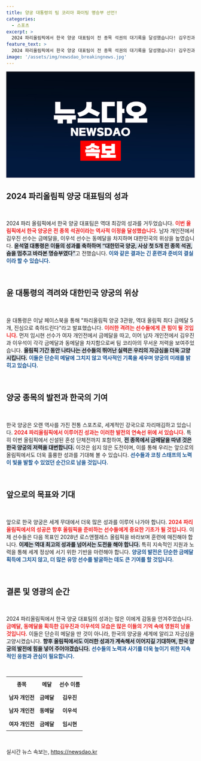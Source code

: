 ```yaml
---
title: 양궁 대통령의 팀 코리아 화이팅 명승부 선언!
categories:
  - 스포츠
excerpt: >
  2024 파리올림픽에서 한국 양궁 대표팀이 전 종목 석권의 대기록을 달성했습니다! 김우진과 이우석이 남자 개인전에서 금메달과 동메달을 차지하며, 윤석열 대통령이 이들의 위업을 축하했습니다. 한국 양궁의 위대함이 다시 한번 빛나는 순간이었습니다!
feature_text: >
  2024 파리올림픽에서 한국 양궁 대표팀이 전 종목 석권의 대기록을 달성했습니다! 김우진과 이우석이 남자 개인전에서 금메달과 동메달을 차지하며, 윤석열 대통령이 이들의 위업을 축하했습니다. 한국 양궁의 위대함이 다시 한번 빛나는 순간이었습니다!
image: '/assets/img/newsdao_breakingnews.jpg'
---
```


<p><img src="/assets/img/newsdao_breakingnews.jpg" alt="ranknews 속보" /></p>

<h2 data-ke-size="size26">2024 파리올림픽 양궁 대표팀의 성과</h2>

<p data-ke-size="size16">&nbsp;</p>

<p>2024 파리 올림픽에서 한국 양궁 대표팀은 역대 최강의 성과를 거두었습니다. <b><span style="color: #ee2323;">이번 올림픽에서 한국 양궁은 전 종목 석권이라는 역사적 이정을 달성했습니다.</span></b> 남자 개인전에서 김우진 선수는 금메달을, 이우석 선수는 동메달을 차지하며 대한민국의 위상을 높였습니다. <b><span style="background-color: #21538527;">윤석열 대통령은 이들의 성과를 축하하며 “대한민국 양궁, 사상 첫 5개 전 종목 석권, 숨을 멈추고 바라본 명승부였다”</span></b>고 전했습니다. <b><span style="color: #1a5490;">이와 같은 결과는 긴 훈련과 준비의 결실이라 할 수 있습니다.</span></b></p>

<p data-ke-size="size16">&nbsp;</p>

<h2 data-ke-size="size26">윤 대통령의 격려와 대한민국 양궁의 위상</h2>

<p data-ke-size="size16">&nbsp;</p>

<p>윤 대통령은 이날 페이스북을 통해 "파리올림픽 양궁 3관왕, 역대 올림픽 최다 금메달 5개, 진심으로 축하드린다"라고 발표했습니다. <b><span style="color: #ee2323;">이러한 격려는 선수들에게 큰 힘이 될 것입니다.</span></b> 먼저 임시현 선수가 여자 개인전에서 금메달을 따고, 이어 남자 개인전에서 김우진과 이우석이 각각 금메달과 동메달을 차지함으로써 팀 코리아의 무서운 저력을 보여주었습니다. <b><span style="background-color: #21538527;">올림픽 기간 동안 나타나는 선수들의 뛰어난 실력은 우리의 자긍심을 더욱 고양시킵니다.</span></b> <b><span style="color: #1a5490;">이들은 단순히 메달에 그치지 않고 역사적인 기록을 세우며 양궁의 미래를 밝히고 있습니다.</span></b></p>

<p data-ke-size="size16">&nbsp;</p>

<h2 data-ke-size="size26">양궁 종목의 발전과 한국의 기여</h2>

<p data-ke-size="size16">&nbsp;</p>

<p>한국 양궁은 오랜 역사를 가진 전통 스포츠로, 세계적인 강국으로 자리매김하고 있습니다. <b><span style="color: #ee2323;">2024 파리올림픽에서 이루어진 성과는 이러한 발전의 연속선 위에 서 있습니다.</span></b> 특히 이번 올림픽에서 신설된 혼성 단체전까지 포함하여, <b><span style="background-color: #21538527;">전 종목에서 금메달을 따낸 것은 한국 양궁의 저력을 대변합니다.</span></b> 이것은 쉽지 않은 도전이며, 이를 통해 우리는 앞으로의 올림픽에서도 더욱 훌륭한 성과를 기대해 볼 수 있습니다. <b><span style="color: #1a5490;">선수들과 코칭 스태프의 노력이 빛을 발할 수 있었던 순간으로 남을 것입니다.</span></b></p>

<p data-ke-size="size16">&nbsp;</p>

<h2 data-ke-size="size26">앞으로의 목표와 기대</h2>

<p data-ke-size="size16">&nbsp;</p>

<p>앞으로 한국 양궁은 세계 무대에서 더욱 많은 성과를 이루어 나가야 합니다. <b><span style="color: #ee2323;">2024 파리올림픽에서의 성공은 향후 올림픽을 준비하는 선수들에게 중요한 기초가 될 것입니다.</span></b> 이제 선수들은 다음 목표인 2028년 로스앤젤레스 올림픽을 바라보며 훈련에 매진해야 합니다. <b><span style="background-color: #21538527;">이제는 역대 최고의 성과를 넘어서는 도전을 해야 합니다.</span></b> 특히 지속적인 지원과 노력을 통해 세계 정상에 서기 위한 기반을 마련해야 합니다. <b><span style="color: #1a5490;">양궁의 발전은 단순한 금메달 획득에 그치지 않고, 더 많은 유망 선수를 발굴하는 데도 큰 기여를 할 것입니다.</span></b></p>

<p data-ke-size="size16">&nbsp;</p>

<h2 data-ke-size="size26">결론 및 영광의 순간</h2>

<p data-ke-size="size16">&nbsp;</p>

<p>2024 파리올림픽에서 한국 양궁 대표팀의 성과는 많은 이에게 감동을 안겨주었습니다. <b><span style="color: #ee2323;">금메달, 동메달을 획득한 김우진과 이우석의 모습은 많은 이들의 기억 속에 영원히 남을 것입니다.</span></b> 이들은 단순히 메달을 딴 것이 아니라, 한국의 양궁을 세계에 알리고 자긍심을 고양시켰습니다. <b><span style="background-color: #21538527;">향후 올림픽에서도 이러한 성과가 계속해서 이어지길 기대하며, 한국 양궁의 발전에 힘을 넣어 주어야겠습니다.</span></b> <b><span style="color: #1a5490;">선수들의 노력과 사기를 더욱 높이기 위한 지속적인 응원과 관심이 필요합니다.</span></b> </p>

<p data-ke-size="size16">&nbsp;</p>

<table style="width: 100%; border-collapse: collapse;">
  <tr>
    <th style="text-align: center; height: 30px;"><b>종목</b></th>
    <th style="text-align: center; height: 30px;"><b>메달</b></th>
    <th style="text-align: center; height: 30px;"><b>선수 이름</b></th>
  </tr>
  <tr>
    <td style="text-align: center; height: 30px;"><b>남자 개인전</b></td>
    <td style="text-align: center; height: 30px;"><b>금메달</b></td>
    <td style="text-align: center; height: 30px;"><b>김우진</b></td>
  </tr>
  <tr>
    <td style="text-align: center; height: 30px;"><b>남자 개인전</b></td>
    <td style="text-align: center; height: 30px;"><b>동메달</b></td>
    <td style="text-align: center; height: 30px;"><b>이우석</b></td>
  </tr>
  <tr>
    <td style="text-align: center; height: 30px;"><b>여자 개인전</b></td>
    <td style="text-align: center; height: 30px;"><b>금메달</b></td>
    <td style="text-align: center; height: 30px;"><b>임시현</b></td>
  </tr>
</table>

<p data-ke-size="size16">&nbsp;</p>
실시간 뉴스 속보는, <a href="https://newsdao.kr" rel="dofollow">https://newsdao.kr</a>


